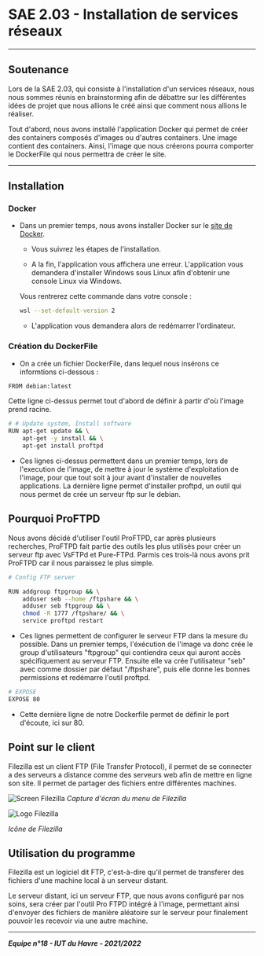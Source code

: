 # SAE 2.03 - Installation de services réseaux

---

## Soutenance

Lors de la SAE 2.03, qui consiste à l'installation d'un services réseaux, nous nous sommes réunis en brainstorming afin de débattre sur les différentes idées de projet que nous allions le créé ainsi que comment nous allions le réaliser.

Tout d'abord, nous avons installé l'application Docker qui permet de créer des containers composés d'images ou d'autres containers.
Une image contient des containers. Ainsi, l'image que nous créerons pourra comporter le DockerFile qui nous permettra de créer le site.

---

## Installation

### Docker

* Dans un premier temps, nous avons installer Docker sur le [site de Docker](https://www.docker.com/products/docker-desktop/, "Site de Docker").
  * Vous suivrez les étapes de l'installation.

  * A la fin, l'application vous affichera une erreur.
  L'application vous demandera d'installer Windows sous Linux afin d'obtenir une console Linux via Windows.
  
  Vous rentrerez cette commande dans votre console :
  
  ```bash
  wsl --set-default-version 2
  ```
  
  * L'application vous demandera alors de redémarrer l'ordinateur.

### Création du DockerFile

* On a crée un fichier DockerFile, dans lequel nous insérons ce informtions ci-dessous :

```bash
FROM debian:latest
```

Cette ligne ci-dessus permet tout d'abord de définir à partir d'où l'image prend racine.

```bash
# # Update system, Install software
RUN apt-get update && \
    apt-get -y install && \
    apt-get install proftpd
```

* Ces lignes ci-dessus permettent dans un premier temps, lors de l'execution de l'image, de mettre à jour le système d'exploitation de l'image, pour que tout soit à jour avant d'installer de nouvelles applications. La dernière ligne permet d'installer proftpd, un outil qui nous permet de crée un serveur ftp sur le debian.

## Pourquoi ProFTPD
Nous avons décidé d'utiliser l'outil ProFTPD, car après plusieurs recherches, ProFTPD fait partie des outils les plus utilisés pour créer un serveur ftp avec VsFTPd et Pure-FTPd. Parmis ces trois-là nous avons prit ProFTPD car il nous paraissez le plus simple.

```bash
# Config FTP server

RUN addgroup ftpgroup && \
    adduser seb --home /ftpshare && \
    adduser seb ftpgroup && \
    chmod -R 1777 /ftpshare/ && \
    service proftpd restart
```

* Ces lignes permettent de configurer le serveur FTP dans la mesure du possible. Dans un premier temps, l'éxécution de l'image va donc crée le group d'utilisateurs "ftpgroup" qui contiendra ceux qui auront accès spécifiquement au serveur FTP. Ensuite elle va crée l'utilisateur "seb" avec comme dossier par défaut "/ftpshare", puis elle donne les bonnes permissions et redémarre l'outil proftpd.

```bash
# EXPOSE
EXPOSE 80
```

* Cette dernière ligne de notre Dockerfile permet de définir le port d'écoute, ici sur 80.

## Point sur le client

Filezilla est un client FTP (File Transfer Protocol), il permet de se connecter a des serveurs a distance comme des serveurs web afin de mettre en ligne son site. Il permet de partager des fichiers entre différentes machines.

![Screen Filezilla](https://cdn.discordapp.com/attachments/828601183060623392/978581665041506334/Screenshot_1.png)
*Capture d'écran du menu de Filezilla*

<img style="width=100px; height=100px;" src="https://comptoir-du-libre.org/img/files/Softwares/64/photo/avatar/Software_logo_FileZilla.png" alt="Logo Filezilla"></img>

*Icône de Filezilla*

## Utilisation du programme

Filezilla est un logiciel dit FTP, c'est-à-dire qu'il permet de transferer des fichiers d'une machine local à un serveur distant.

Le serveur distant, ici un serveur FTP, que nous avons configuré par nos soins, sera créer par l'outil Pro FTPD intégré à l'image, permettant ainsi d'envoyer des fichiers de manière aléatoire sur le serveur pour finalement pouvoir les recevoir via une autre machine.

---

   ***Equipe n°18 - IUT du Havre - 2021/2022***
